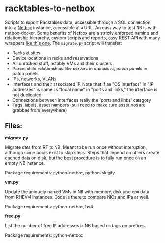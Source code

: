# racktables-to-netbox

Scripts to export Racktables data, accessible through a SQL connection, into a [Netbox](https://github.com/netbox-community/netbox/) instance, accessible at a URL. An easy way to test NB is with [netbox-docker](https://github.com/netbox-community/netbox-docker). Some benefits of Netbox are a strictly enforced naming and relationship hierarchy, custom scripts and reports, easy REST API with many wrappers [like this one](https://github.com/jagter/python-netbox). The `migrate.py` script will transfer:
- Racks at sites
- Device locations in racks and reservations
- All unracked stuff, notably VMs and their clusters
- Parent child relationships like servers in chassises, patch panels in patch panels
- IPs, networks, VLANs
- Interfaces and their associated IP. Note that if an "OS interface" in "IP addresses" is same as "local name" in "ports and links," the interface is not duplicated
- Connections between interfaces really the 'ports and links' catagory
- Tags, labels, asset numbers (still need to make sure asset nos are grabbed from everywhere)

## Files:
**migrate.py**

Migrate data from RT to NB. Meant to be run once without interuption, although some bools exist to skip steps.
Steps that depend on others create cached data on disk, but the best procedure is to fully run once on an empty NB instance.

Package requirements: python-netbox, python-slugify

**vm.py**

Update the uniquely named VMs in NB with memory, disk and cpu data from RHEVM instances.
Code is there to compare NICs and IPs as well.

Package requirements: python-netbox, bs4

**free.py**

List the number of free IP addresses in NB based on tags on prefixes.

Package requirements: python-netbox
